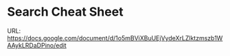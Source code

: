 # Search Cheat Sheet

URL: https://docs.google.com/document/d/1o5mBViXBuUEjVydeXrLZlktzmszb1WAAykLRDaDPino/edit
